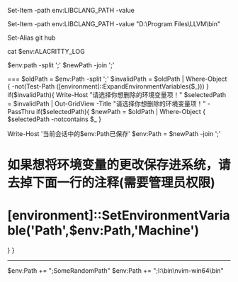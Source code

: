 
Set-Item -path env:LIBCLANG_PATH -value                                                                             



Set-Item -path env:LIBCLANG_PATH -value "D:\Program Files\LLVM\bin"


Set-Alias git hub

cat $env:ALACRITTY_LOG

$env:path -split ';'
$newPath -join ';'

===
$oldPath = $env:Path -split ';'
$invalidPath = $oldPath | Where-Object {
-not(Test-Path ([environment]::ExpandEnvironmentVariables($_)))
}
if($invalidPath){
Write-Host "请选择你想删除的环境变量项！"
$selectedPath = $invalidPath | Out-GridView -Title "请选择你想删除的环境变量项！" -PassThru
if($selectedPath){
$newPath = $oldPath | Where-Object {
$selectedPath -notcontains $_
}

Write-Host '当前会话中的$env:Path已保存'
$env:Path = $newPath -join ';'

# 如果想将环境变量的更改保存进系统，请去掉下面一行的注释(需要管理员权限)
# [environment]::SetEnvironmentVariable('Path',$env:Path,'Machine')
}
}


---
$env:Path += ";SomeRandomPath"
$env:Path += ";I:\bin\nvim-win64\bin"
